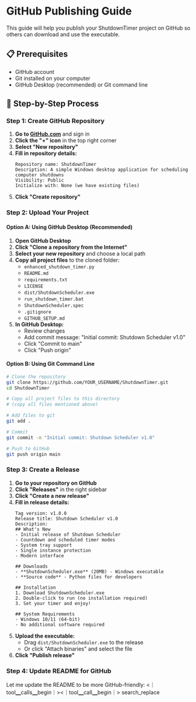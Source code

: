 # GitHub Publishing Guide

This guide will help you publish your ShutdownTimer project on GitHub so others can download and use the executable.

## 📋 Prerequisites

- GitHub account
- Git installed on your computer
- GitHub Desktop (recommended) or Git command line

## 🚀 Step-by-Step Process

### Step 1: Create GitHub Repository

1. **Go to [GitHub.com](https://github.com)** and sign in
2. **Click the "+" icon** in the top right corner
3. **Select "New repository"**
4. **Fill in repository details:**
   ```
   Repository name: ShutdownTimer
   Description: A simple Windows desktop application for scheduling computer shutdowns
   Visibility: Public
   Initialize with: None (we have existing files)
   ```
5. **Click "Create repository"**

### Step 2: Upload Your Project

#### Option A: Using GitHub Desktop (Recommended)

1. **Open GitHub Desktop**
2. **Click "Clone a repository from the Internet"**
3. **Select your new repository** and choose a local path
4. **Copy all project files** to the cloned folder:
   - `enhanced_shutdown_timer.py`
   - `README.md`
   - `requirements.txt`
   - `LICENSE`
   - `dist/ShutdownScheduler.exe`
   - `run_shutdown_timer.bat`
   - `ShutdownScheduler.spec`
   - `.gitignore`
   - `GITHUB_SETUP.md`
5. **In GitHub Desktop:**
   - Review changes
   - Add commit message: "Initial commit: Shutdown Scheduler v1.0"
   - Click "Commit to main"
   - Click "Push origin"

#### Option B: Using Git Command Line

```bash
# Clone the repository
git clone https://github.com/YOUR_USERNAME/ShutdownTimer.git
cd ShutdownTimer

# Copy all project files to this directory
# (copy all files mentioned above)

# Add files to git
git add .

# Commit
git commit -m "Initial commit: Shutdown Scheduler v1.0"

# Push to GitHub
git push origin main
```

### Step 3: Create a Release

1. **Go to your repository on GitHub**
2. **Click "Releases"** in the right sidebar
3. **Click "Create a new release"**
4. **Fill in release details:**
   ```
   Tag version: v1.0.0
   Release title: Shutdown Scheduler v1.0
   Description:
   ## What's New
   - Initial release of Shutdown Scheduler
   - Countdown and scheduled timer modes
   - System tray support
   - Single instance protection
   - Modern interface
   
   ## Downloads
   - **ShutdownScheduler.exe** (20MB) - Windows executable
   - **Source code** - Python files for developers
   
   ## Installation
   1. Download ShutdownScheduler.exe
   2. Double-click to run (no installation required)
   3. Set your timer and enjoy!
   
   ## System Requirements
   - Windows 10/11 (64-bit)
   - No additional software required
   ```
5. **Upload the executable:**
   - Drag `dist/ShutdownScheduler.exe` to the release
   - Or click "Attach binaries" and select the file
6. **Click "Publish release"**

### Step 4: Update README for GitHub

Let me update the README to be more GitHub-friendly:
<｜tool▁calls▁begin｜><｜tool▁call▁begin｜>
search_replace
 